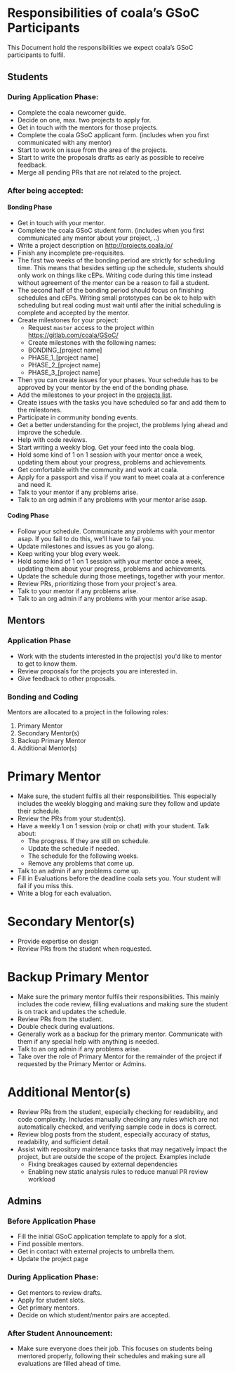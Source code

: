 Responsibilities of coala’s GSoC Participants
=============================================

This Document hold the responsibilities we expect coala’s GSoC participants to
fulfil.


Students
--------

### During Application Phase:

- Complete the coala newcomer guide.
- Decide on one, max. two projects to apply for.
- Get in touch with the mentors for those projects.
- Complete the coala GSoC applicant form. (includes when you first communicated with any mentor)
- Start to work on issue from the area of the projects.
- Start to write the proposals drafts as early as possible to receive feedback.
- Merge all pending PRs that are not related to the project.

### After being accepted:

#### Bonding Phase

- Get in touch with your mentor.
- Complete the coala GSoC student form. (includes when you first communicated any mentor about your project, ..)
- Write a project description on http://projects.coala.io/
- Finish any incomplete pre-requisites.
- The first two weeks of the bonding period are strictly for scheduling time.
  This means that besides setting up the schedule, students should only work
  on things like cEPs.
  Writing code during this time instead without agreement of the mentor can be
  a reason to fail a student.
- The second half of the bonding period should focus on finishing schedules and
  cEPs. Writing small prototypes can be ok to help with scheduling but real coding
  must wait until after the initial scheduling is complete and accepted by the
  mentor.
- Create milestones for your project:
    - Request `master` access to the project within https://gitlab.com/coala/GSoC/
    - Create milestones with the following names:
    - BONDING_[project name]
    - PHASE_1_[project name]
    - PHASE_2_[project name]
    - PHASE_3_[project name]
- Then you can create issues for your phases. Your schedule has to be approved
  by your mentor by the end of the bonding phase.
- Add the milestones to your project in the
  [projects list](https://github.com/coala/projects/blob/master/_projects/).
- Create issues with the tasks you have scheduled so far and add them to the
  milestones.
- Participate in community bonding events.
- Get a better understanding for the project, the problems lying ahead and
  improve the schedule.
- Help with code reviews.
- Start writing a weekly blog. Get your feed into the coala blog.
- Hold some kind of 1 on 1 session with your mentor once a week, updating them
  about your progress, problems and achievements.
- Get comfortable with the community and work at coala.
- Apply for a passport and visa if you want to meet coala at a conference and
  need it.
- Talk to your mentor if any problems arise.
- Talk to an org admin if any problems with your mentor arise asap.


#### Coding Phase

- Follow your schedule.
  Communicate any problems with your mentor asap.
  If you fail to do this, we'll have to fail you.
- Update milestones and issues as you go along.
- Keep writing your blog every week.
- Hold some kind of 1 on 1 session with your mentor once a week, updating them
  about your progress, problems and achievements.
- Update the schedule during those meetings, together with your mentor.
- Review PRs, prioritizing those from your project's area.
- Talk to your mentor if any problems arise.
- Talk to an org admin if any problems with your mentor arise asap.


Mentors
-------

### Application Phase

- Work with the students interested in the project(s) you'd like to mentor to
  get to know them.
- Review proposals for the projects you are interested in.
- Give feedback to other proposals.

### Bonding and Coding

Mentors are allocated to a project in the following roles:

1. Primary Mentor
2. Secondary Mentor(s)
3. Backup Primary Mentor
4. Additional Mentor(s)

Primary Mentor
==============

- Make sure, the student fulfils all their responsibilities.
  This especially includes the weekly blogging and making sure they follow and
  update their schedule.
- Review the PRs from your student(s).
- Have a weekly 1 on 1 session (voip or chat) with your student.
  Talk about:
    - The progress. If they are still on schedule.
    - Update the schedule if needed.
    - The schedule for the following weeks.
    - Remove any problems that come up.
- Talk to an admin if any problems come up.
- Fill in Evaluations before the deadline coala sets you.
  Your student will fail if you miss this.
- Write a blog for each evaluation.

Secondary Mentor(s)
===================

- Provide expertise on design
- Review PRs from the student when requested.

Backup Primary Mentor
=====================

- Make sure the primary mentor fulfils their responsibilities.
  This mainly includes the code review, filling evaluations and making sure
  the student is on track and updates the schedule.
- Review PRs from the student.
- Double check during evaluations.
- Generally work as a backup for the primary mentor.
  Communicate with them if any special help with anything is needed.
- Talk to an org admin if any problems arise.
- Take over the role of Primary Mentor for the remainder of the project
  if requested by the Primary Mentor or Admins.

Additional Mentor(s)
====================

- Review PRs from the student, especially checking for readability, and
  code complexity.  Includes manually checking any rules which are not
  automatically checked, and verifying sample code in docs is correct.
- Review blog posts from the student, especially accuracy of status,
  readability, and sufficient detail.
- Assist with repository maintenance tasks that may negatively impact
  the project, but are outside the scope of the project.  Examples include
  - Fixing breakages caused by external dependencies
  - Enabling new static analysis rules to reduce manual PR review workload

Admins
------

### Before Application Phase

- Fill the initial GSoC application template to apply for a slot.
- Find possible mentors.
- Get in contact with external projects to umbrella them.
- Update the project page

### During Application Phase:

- Get mentors to review drafts.
- Apply for student slots.
- Get primary mentors.
- Decide on which student/mentor pairs are accepted.

### After Student Announcement:

- Make sure everyone does their job.
  This focuses on students being mentored properly, following their schedules
  and making sure all evaluations are filled ahead of time.
